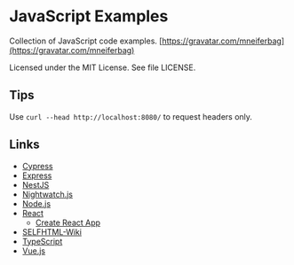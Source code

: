 # JavaScript Examples

Collection of JavaScript code examples. [https://gravatar.com/mneiferbag](https://gravatar.com/mneiferbag)

Licensed under the MIT License. See file LICENSE.

## Tips

Use `curl --head http://localhost:8080/` to request headers only.

## Links

* [Cypress](https://www.cypress.io/ "Cypress")
* [Express](https://expressjs.com/ "Express")
* [NestJS](https://nestjs.com/ "NestJS")
* [Nightwatch.js](https://nightwatchjs.org/ "Nightwatch.js")
* [Node.js](https://nodejs.org/ "Node.js")
* [React](https://reactjs.org/ "React")
    * [Create React App](https://create-react-app.dev/ "Create React App")
* [SELFHTML-Wiki](https://wiki.selfhtml.org/wiki/Startseite "SELFHTML-Wiki")
* [TypeScript](https://www.typescriptlang.org/ "TypeScript")
* [Vue.js](https://vuejs.org/ "Vue.js")
